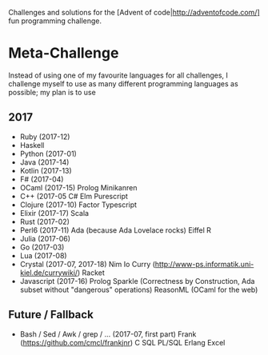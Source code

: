 Challenges and solutions for the [Advent of code|http://adventofcode.com/] fun programming challenge.

# Meta-Challenge
Instead of using one of my favourite languages for all challenges, I challenge myself to use as many
different programming languages as possible; my plan is to use

## 2017
+ Ruby (2017-12)
+ Haskell
+ Python (2017-01)
+ Java (2017-14)
+ Kotlin (2017-13)
+ F# (2017-04)
+ OCaml (2017-15)
Prolog
Minikanren
+ C++ (2017-05
C#
Elm
Purescript
+ Clojure (2017-10)
Factor
Typescript
+ Elixir (2017-17)
Scala
+ Rust (2017-02)
+ Perl6 (2017-11)
Ada (because Ada Lovelace rocks)
Eiffel
R
+ Julia (2017-06)
+ Go (2017-03)
+ Lua (2017-08)
+ Crystal (2017-07, 2017-18)
Nim
Io
Curry (http://www-ps.informatik.uni-kiel.de/currywiki/)
Racket
+ Javascript (2017-16)
Prolog
Sparkle (Correctness by Construction, Ada subset without "dangerous" operations)
ReasonML (OCaml for the web)

## Future / Fallback
* Bash / Sed / Awk / grep / ... (2017-07, first part)
Frank (https://github.com/cmcl/frankjnr)
C
SQL
PL/SQL
Erlang
Excel


